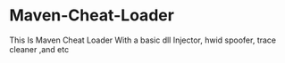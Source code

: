 # Maven-Cheat-Loader
This Is Maven Cheat Loader With a basic dll Injector, hwid spoofer, trace cleaner ,and etc
